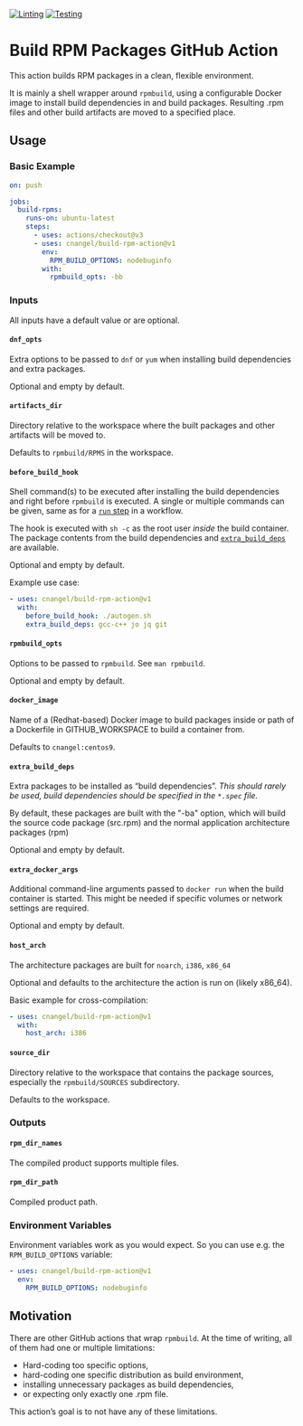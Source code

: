 [![Linting](https://github.com/cnangel/build-rpm-action/actions/workflows/lint.yml/badge.svg)](https://github.com/cnangel/build-rpm-action/actions/workflows/lint.yml)
[![Testing](https://github.com/cnangel/build-rpm-action/actions/workflows/test.yml/badge.svg)](https://github.com/cnangel/build-rpm-action/actions/workflows/test.yml)

# Build RPM Packages GitHub Action

This action builds RPM packages in a clean, flexible environment.

It is mainly a shell wrapper around `rpmbuild`, using a configurable
Docker image to install build dependencies in and build packages. Resulting
.rpm files and other build artifacts are moved to a specified place.


## Usage
### Basic Example
```yaml
on: push

jobs:
  build-rpms:
    runs-on: ubuntu-latest
    steps:
      - uses: actions/checkout@v3
      - uses: cnangel/build-rpm-action@v1
        env:
          RPM_BUILD_OPTIONS: nodebuginfo
        with:
          rpmbuild_opts: -bb
```

### Inputs
All inputs have a default value or are optional.

#### `dnf_opts`
Extra options to be passed to `dnf` or `yum` when installing build dependencies and
extra packages.

Optional and empty by default.

#### `artifacts_dir`
Directory relative to the workspace where the built packages and other
artifacts will be moved to.

Defaults to `rpmbuild/RPMS` in the workspace.

#### `before_build_hook`
Shell command(s) to be executed after installing the build dependencies and right
before `rpmbuild` is executed. A single or multiple commands can be
given, same as for a
[`run` step](https://docs.github.com/en/actions/using-workflows/workflow-syntax-for-github-actions#jobsjob_idstepsrun)
in a workflow.

The hook is executed with `sh -c` as the root user *inside* the build container.
The package contents from the build dependencies and
[`extra_build_deps`](#extra_build_deps) are available.

Optional and empty by default.

Example use case:
```yaml
- uses: cnangel/build-rpm-action@v1
  with:
    before_build_hook: ./autogen.sh
    extra_build_deps: gcc-c++ jo jq git
```

#### `rpmbuild_opts`
Options to be passed to `rpmbuild`. See `man rpmbuild`.

Optional and empty by default.

#### `docker_image`
Name of a (Redhat-based) Docker image to build packages inside or path of a
Dockerfile in GITHUB_WORKSPACE to build a container from.

Defaults to `cnangel:centos9`.

#### `extra_build_deps`
Extra packages to be installed as “build dependencies”. *This should rarely be
used, build dependencies should be specified in the `*.spec` file.*

By default, these packages are built with the "-ba" option, which will build 
the source code package (src.rpm) and the normal application architecture 
packages (rpm)

Optional and empty by default.

#### `extra_docker_args`
Additional command-line arguments passed to `docker run` when the build
container is started. This might be needed if specific volumes or network
settings are required.

Optional and empty by default.

#### `host_arch`
The architecture packages are built for `noarch`, `i386`, `x86_64`

Optional and defaults to the architecture the action is run on (likely x86_64).

Basic example for cross-compilation:
```yaml
- uses: cnangel/build-rpm-action@v1
  with:
    host_arch: i386
```

#### `source_dir`
Directory relative to the workspace that contains the package sources,
especially the `rpmbuild/SOURCES` subdirectory.

Defaults to the workspace.

### Outputs
#### `rpm_dir_names`
The compiled product supports multiple files.

#### `rpm_dir_path`
Compiled product path.

### Environment Variables
Environment variables work as you would expect. So you can use e.g. the
`RPM_BUILD_OPTIONS` variable:
```yaml
- uses: cnangel/build-rpm-action@v1
  env:
    RPM_BUILD_OPTIONS: nodebuginfo
```

## Motivation
There are other GitHub actions that wrap `rpmbuild`. At the time of
writing, all of them had one or multiple limitations:
 * Hard-coding too specific options,
 * hard-coding one specific distribution as build environment,
 * installing unnecessary packages as build dependencies,
 * or expecting only exactly one .rpm file.

This action’s goal is to not have any of these limitations.
